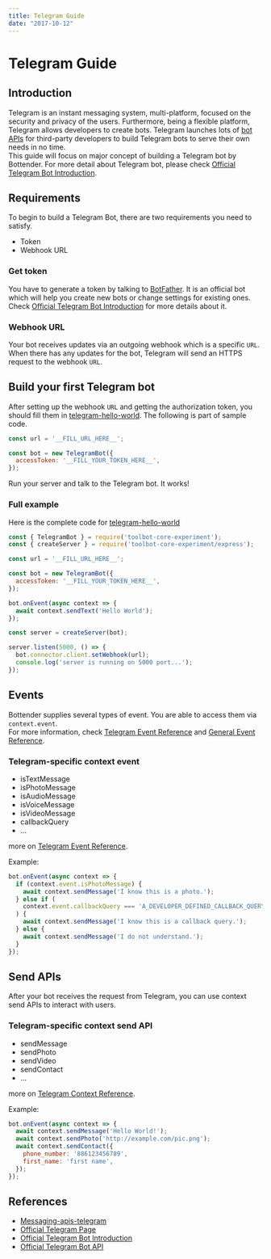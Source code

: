 ```yaml
---
title: Telegram Guide
date: "2017-10-12"
---
```


# Telegram Guide

## Introduction

Telegram is an instant messaging system, multi-platform, focused on the security and privacy of the users. Furthermore, being a flexible platform, Telegram allows developers to create bots. Telegram launches lots of [bot APIs](https://core.telegram.org/bots/api) for third-party developers to build Telegram bots to serve their own needs in no time.  
This guide will focus on major concept of building a Telegram bot by Bottender. For more detail about Telegram bot, please check [Official Telegram Bot Introduction](https://core.telegram.org/bots).

## Requirements

To begin to build a Telegram Bot, there are two requirements you need to satisfy.
- Token
- Webhook URL

### Get token

You have to generate a token by talking to [BotFather](https://telegram.me/botfather). It is an official bot which will help you create new bots or change settings for existing ones.  
Check [Official Telegram Bot Introduction](https://core.telegram.org/bots#6-botfather) for more details about it.

### Webhook URL

Your bot receives updates via an outgoing webhook which is a specific `URL`. When there has any updates for the bot, Telegram will send an HTTPS request to the webhook `URL`.

## Build your first Telegram bot

After setting up the webhook `URL` and getting the authorization token, you should fill them in [telegram-hello-world](https://github.com/Yoctol/toolbot-core-experiment/tree/master/examples/telegram-hello-world/index.js). The following is part of sample code.

```js
const url = '__FILL_URL_HERE__';

const bot = new TelegramBot({
  accessToken: '__FILL_YOUR_TOKEN_HERE__',
});
```

Run your server and talk to the Telegram bot. It works!

### Full example

Here is the complete code for [telegram-hello-world](https://github.com/Yoctol/toolbot-core-experiment/tree/master/examples/telegram-hello-world/index.js)

```js
const { TelegramBot } = require('toolbot-core-experiment');
const { createServer } = require('toolbot-core-experiment/express');

const url = '__FILL_URL_HERE__';

const bot = new TelegramBot({
  accessToken: '__FILL_YOUR_TOKEN_HERE__',
});

bot.onEvent(async context => {
  await context.sendText('Hello World');
});

const server = createServer(bot);

server.listen(5000, () => {
  bot.connector.client.setWebhook(url);
  console.log('server is running on 5000 port...');
});
```

## Events

Bottender supplies several types of event. You are able to access them via `context.event`.  
For more information, check [Telegram Event Reference](./APIReference-TelegramEvent.md) and [General Event Reference](./APIReference-GeneralEvent.md).

### Telegram-specific context event

- isTextMessage
- isPhotoMessage
- isAudioMessage
- isVoiceMessage
- isVideoMessage
- callbackQuery
- ...

more on [Telegram Event Reference](./APIReference-TelegramEvent.md).

Example:
```js
bot.onEvent(async context => {
  if (context.event.isPhotoMessage) {
    await context.sendMessage('I know this is a photo.');
  } else if (
    context.event.callbackQuery === 'A_DEVELOPER_DEFINED_CALLBACK_QUERY'
  ) {
    await context.sendMessage('I know this is a callback query.');
  } else {
    await context.sendMessage('I do not understand.');
  }
});
```

## Send APIs

After your bot receives the request from Telegram, you can use context send APIs to interact with users.

### Telegram-specific context send API

- sendMessage
- sendPhoto
- sendVideo
- sendContact
- ...

more on [Telegram Context Reference](./APIReference-MessengerContext.md).

Example:
```js
bot.onEvent(async context => {
  await context.sendMessage('Hello World!');
  await context.sendPhoto('http://example.com/pic.png');
  await context.sendContact({
    phone_number: '886123456789',
    first_name: 'first name',
  });
});

```

## References

- [Messaging-apis-telegram](https://github.com/Yoctol/messaging-apis/tree/master/packages/messaging-api-telegram)
- [Official Telegram Page](https://telegram.org)
- [Official Telegram Bot Introduction](https://core.telegram.org/bots)
- [Official Telegram Bot API](https://core.telegram.org/bots/api)
